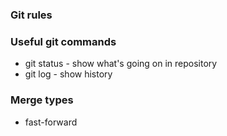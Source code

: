 ### Git rules

### Useful git commands
- git status - show what's going on in repository
- git log - show history

### Merge types
- fast-forward